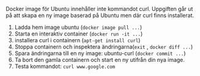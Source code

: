 Docker image för Ubuntu innehåller inte kommandot curl. Uppgiften går ut på att skapa en ny image baserad på Ubuntu men där curl finns installerat. 

1. Ladda hem image ubuntu (```docker image pull ...```)
1. Starta en interaktiv container (```docker run -it ...```)
1. installera curl i containern (```apt-get install curl```)
1. Stoppa containern och inspektera ändringarna(```exit``` , ```docker diff ...```)
1. Spara ändringarna till en ny image: ubuntu-curl (```docker commit ...```)
1. Ta bort den gamla containern och start en ny utifrån din nya image.
1. Testa kommandot: ```curl www.google.com```
